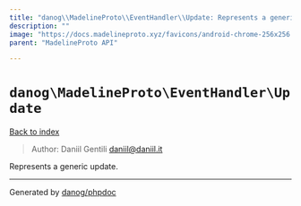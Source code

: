 ```yaml
---
title: "danog\\MadelineProto\\EventHandler\\Update: Represents a generic update."
description: ""
image: "https://docs.madelineproto.xyz/favicons/android-chrome-256x256.png"
parent: "MadelineProto API"

---
```

# `danog\MadelineProto\EventHandler\Update`
[Back to index](../../../index.html)

> Author: Daniil Gentili <daniil@daniil.it>  
  

Represents a generic update.  



---
Generated by [danog/phpdoc](https://phpdoc.daniil.it)
